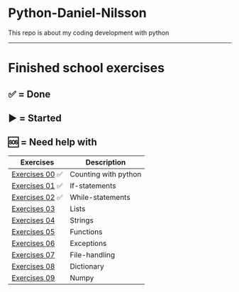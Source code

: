# Python-Daniel-Nilsson 

This repo is about my coding development with python

----------------------------------------------------------------
# Finished school exercises

:white_check_mark: = Done
-------------
:arrow_forward: = Started
---------------
:sos: = Need help with
---------

| Exercises                                     | Description               |
| ----------------------------------------------|---------------------------|
| [Exercises 00][e0] :white_check_mark:         | Counting with python      |
| [Exercises 01][e1] :white_check_mark:         | If-statements             |
| [Exercises 02][e2] :white_check_mark:         | While-statements          |
| [Exercises 03][e3]                            | Lists                     |
| [Exercises 04][e4]                            | Strings                   |
| [Exercises 05][e5]                            | Functions                 |
| [Exercises 06][e6]                            | Exceptions                |
| [Exercises 07][e7]                            | File-handling             |
| [Exercises 08][e8]                            | Dictionary                |
| [Exercises 09][e9]                            |Numpy                      |


[e0]: https://github.com/kokchun/Python-course-AI22/blob/main/Exercises/00-Count-with-Python-exercise.ipynb
[e1]:https://github.com/kokchun/Python-course-AI22/blob/main/Exercises/01-if-statement-exercise.ipynb
[e2]:https://github.com/kokchun/Python-course-AI22/blob/main/Exercises/03-while-statement-exercise.ipynb
[e3]:https://github.com/kokchun/Python-course-AI22/blob/main/Exercises/03-for-statement-exercise.ipynb
[e4]:https://github.com/kokchun/Python-course-AI22/blob/main/Exercises/04-list-exercise.ipynb
[e5]:https://github.com/kokchun/Python-course-AI22/blob/main/Exercises/05-strings-exercise.ipynb
[e6]:https://github.com/kokchun/Python-course-AI22/blob/main/Exercises/06-functions-exericse.ipynb
[e7]:https://github.com/kokchun/Python-course-AI22/blob/main/Exercises/07-exception-exercise.ipynb
[e8]:https://github.com/kokchun/Python-course-AI22/blob/main/Exercises/08-file-handling.ipynb
[e9]:https://github.com/kokchun/Python-course-AI22/blob/main/Exercises/09-dictionary-exercises.ipynb
[e10]:https://github.com/kokchun/Python-course-AI22/blob/main/Exercises/E10-numpy.ipynb

<!-- Ctrl K + Ctrl C för att ta bort #
----------------------------------------------------------------------------------

# Exercises from different websites
## First website (placeholder)
------------------------------------------------------------------------------
| Exercises                                     | Description               |
| ----------------------------------------------|---------------------------|
| [placeholder][] :white_check_mark:            | placeholder               |

# Personal projects
## project 1 (placeholder)
------------------------------------------------------------------------------ -->